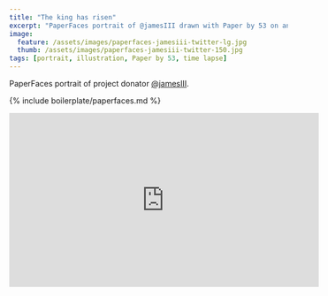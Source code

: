 ```yaml
---
title: "The king has risen"
excerpt: "PaperFaces portrait of @jamesIII drawn with Paper by 53 on an iPad."
image: 
  feature: /assets/images/paperfaces-jamesiii-twitter-lg.jpg
  thumb: /assets/images/paperfaces-jamesiii-twitter-150.jpg
tags: [portrait, illustration, Paper by 53, time lapse]
---
```


PaperFaces portrait of project donator [@jamesIII](http://twitter.com/jamesIII).

{% include boilerplate/paperfaces.md %}

<iframe width="560" height="315" src="https://www.youtube.com/embed/ntWqGHiApsE" frameborder="0"> </iframe>
